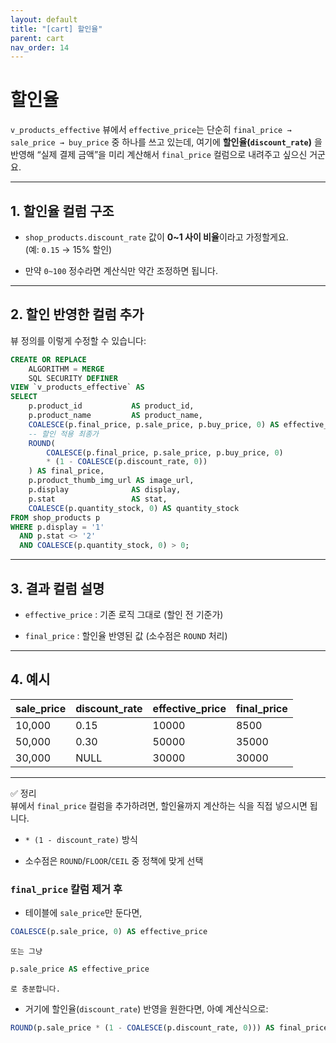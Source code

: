 ```yaml
---
layout: default
title: "[cart] 할인율"
parent: cart
nav_order: 14
---
```




# 할인율

`v_products_effective` 뷰에서 `effective_price`는 단순히 `final_price → sale_price → buy_price` 중 하나를 쓰고 있는데, 여기에 **할인율(`discount_rate`)** 을 반영해 “실제 결제 금액”을 미리 계산해서 `final_price` 컬럼으로 내려주고 싶으신 거군요.

---

## 1. 할인율 컬럼 구조

- `shop_products.discount_rate` 값이 **0~1 사이 비율**이라고 가정할게요.  
    (예: `0.15` → 15% 할인)
    
- 만약 `0~100` 정수라면 계산식만 약간 조정하면 됩니다.
    

---

## 2. 할인 반영한 컬럼 추가

뷰 정의를 이렇게 수정할 수 있습니다:

```sql
CREATE OR REPLACE
    ALGORITHM = MERGE 
    SQL SECURITY DEFINER
VIEW `v_products_effective` AS
SELECT 
    p.product_id           AS product_id,
    p.product_name         AS product_name,
    COALESCE(p.final_price, p.sale_price, p.buy_price, 0) AS effective_price,
    -- 할인 적용 최종가
    ROUND(
        COALESCE(p.final_price, p.sale_price, p.buy_price, 0) 
        * (1 - COALESCE(p.discount_rate, 0))
    ) AS final_price,
    p.product_thumb_img_url AS image_url,
    p.display              AS display,
    p.stat                 AS stat,
    COALESCE(p.quantity_stock, 0) AS quantity_stock
FROM shop_products p
WHERE p.display = '1'
  AND p.stat <> '2'
  AND COALESCE(p.quantity_stock, 0) > 0;

```

---

## 3. 결과 컬럼 설명

- `effective_price` : 기존 로직 그대로 (할인 전 기준가)
    
- `final_price` : 할인율 반영된 값 (소수점은 `ROUND` 처리)
    

---

## 4. 예시

|sale_price|discount_rate|effective_price|final_price|
|---|---|---|---|
|10,000|0.15|10000|8500|
|50,000|0.30|50000|35000|
|30,000|NULL|30000|30000|

---

✅ 정리  
뷰에서 `final_price` 컬럼을 추가하려면, 할인율까지 계산하는 식을 직접 넣으시면 됩니다.

- `* (1 - discount_rate)` 방식
    
- 소수점은 `ROUND`/`FLOOR`/`CEIL` 중 정책에 맞게 선택


### `final_price` 칼럼 제거 후

- 테이블에 `sale_price`만 둔다면,

```sql
COALESCE(p.sale_price, 0) AS effective_price
```
    
    또는 그냥
```sql
p.sale_price AS effective_price
```
       
    로 충분합니다.
    
- 거기에 할인율(`discount_rate`) 반영을 원한다면, 아예 계산식으로:

```sql
ROUND(p.sale_price * (1 - COALESCE(p.discount_rate, 0))) AS final_price
```
